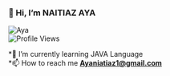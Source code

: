 ### 👋 Hi, I’m NAITIAZ AYA</br>
![Aya](https://media.giphy.com/media/LMcB8XospGZO8UQq87/giphy.gif)</br>
![Profile Views](https://gpvc.arturio.dev/naitiaz-aya)</br>

*🌱 I’m currently learning JAVA Language</br>
*📫 How to reach me **Ayaniatiaz1@gmail.com**</br>
